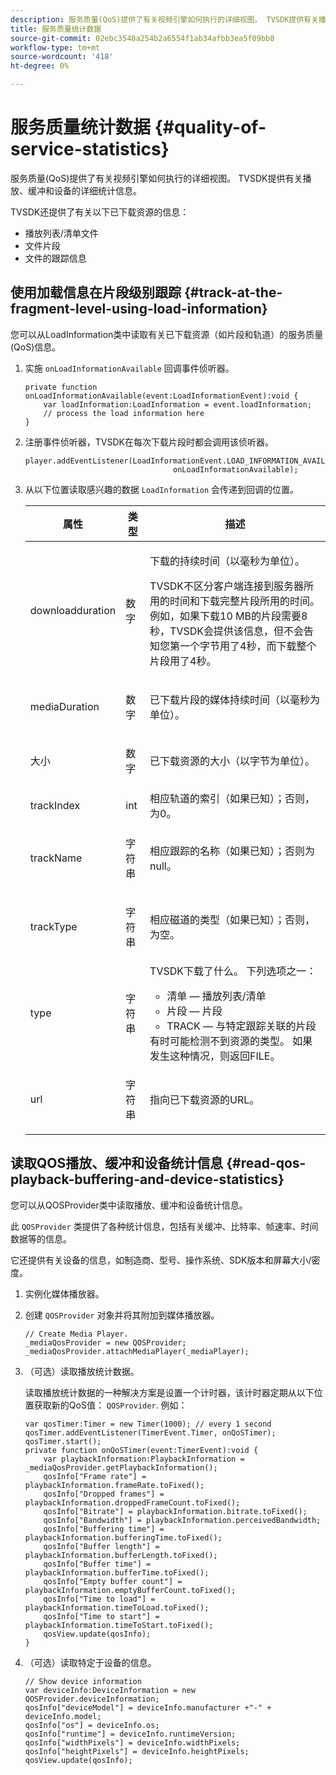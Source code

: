 ```yaml
---
description: 服务质量(QoS)提供了有关视频引擎如何执行的详细视图。 TVSDK提供有关播放、缓冲和设备的详细统计信息。
title: 服务质量统计数据
source-git-commit: 02ebc3548a254b2a6554f1ab34afbb3ea5f09bb8
workflow-type: tm+mt
source-wordcount: '418'
ht-degree: 0%

---
```


# 服务质量统计数据 {#quality-of-service-statistics}

服务质量(QoS)提供了有关视频引擎如何执行的详细视图。 TVSDK提供有关播放、缓冲和设备的详细统计信息。

TVSDK还提供了有关以下已下载资源的信息：

* 播放列表/清单文件
* 文件片段
* 文件的跟踪信息

## 使用加载信息在片段级别跟踪 {#track-at-the-fragment-level-using-load-information}

您可以从LoadInformation类中读取有关已下载资源（如片段和轨道）的服务质量(QoS)信息。

1. 实施 `onLoadInformationAvailable` 回调事件侦听器。

   ```
   private function onLoadInformationAvailable(event:LoadInformationEvent):void { 
       var loadInformation:LoadInformation = event.loadInformation; 
       // process the load information here     
   }
   ```

1. 注册事件侦听器，TVSDK在每次下载片段时都会调用该侦听器。

   ```
   player.addEventListener(LoadInformationEvent.LOAD_INFORMATION_AVAILABLE,  
                                    onLoadInformationAvailable);
   ```

1. 从以下位置读取感兴趣的数据 `LoadInformation` 会传递到回调的位置。

   <table id="table_75E61A2EB25E435DB631166A7FF64757"> 
   <thead> 
   <tr> 
      <th colname="col01" class="entry"> 属性 </th> 
      <th colname="col1" class="entry"> 类型 </th> 
      <th colname="col2" class="entry"> 描述 </th> 
   </tr> 
   </thead>
   <tbody> 
   <tr> 
      <td colname="col01"> <span class="codeph"> downloadduration </span> </td> 
      <td colname="col1"> <p>数字 </p> </td> 
      <td colname="col2"> <p>下载的持续时间（以毫秒为单位）。 </p> <p>TVSDK不区分客户端连接到服务器所用的时间和下载完整片段所用的时间。 例如，如果下载10 MB的片段需要8秒，TVSDK会提供该信息，但不会告知您第一个字节用了4秒，而下载整个片段用了4秒。 </p> </td> 
   </tr> 
   <tr> 
      <td colname="col01"> <span class="codeph"> mediaDuration </span> </td> 
      <td colname="col1"> <p>数字 </p> </td> 
      <td colname="col2"> 已下载片段的媒体持续时间（以毫秒为单位）。 </td> 
   </tr> 
   <tr> 
      <td colname="col01"> <span class="codeph"> 大小 </span> </td> 
      <td colname="col1"> <p>数字 </p> </td> 
      <td colname="col2"> 已下载资源的大小（以字节为单位）。 </td> 
   </tr> 
   <tr> 
      <td colname="col01"> <span class="codeph"> trackIndex </span> </td> 
      <td colname="col1"> <p>int </p> </td> 
      <td colname="col2"> 相应轨道的索引（如果已知）；否则，为0。 </td> 
   </tr> 
   <tr> 
      <td colname="col01"> <span class="codeph"> trackName </span> </td> 
      <td colname="col1"> <p>字符串 </p> </td> 
      <td colname="col2"> 相应跟踪的名称（如果已知）；否则为null。 </td> 
   </tr> 
   <tr> 
      <td colname="col01"> <span class="codeph"> trackType </span> </td> 
      <td colname="col1"> <p>字符串 </p> </td> 
      <td colname="col2"> 相应磁道的类型（如果已知）；否则，为空。 </td> 
   </tr> 
   <tr> 
      <td colname="col01"> <span class="codeph"> type </span> </td> 
      <td colname="col1"> <p>字符串 </p> </td> 
      <td colname="col2"> TVSDK下载了什么。 下列选项之一： 
      <ul id="ul_FA02F42D109344F4866073908CA4E835"> 
      <li id="li_0E2D3EBCAB58477FB5EA526C54FACFFB">清单 — 播放列表/清单 </li> 
      <li id="li_D7894C2F0CB64C909C6398288EA5683A">片段 — 片段 </li> 
      <li id="li_4D4FEDB7704C411B80891B5028B0C20E">TRACK — 与特定跟踪关联的片段 </li> 
      </ul> 有时可能检测不到资源的类型。 如果发生这种情况，则返回FILE。 </td> 
   </tr> 
   <tr> 
      <td colname="col01"> <span class="codeph"> url </span> </td> 
      <td colname="col1"> <p>字符串 </p> </td> 
      <td colname="col2"> 指向已下载资源的URL。 </td> 
   </tr> 
   </tbody> 
   </table>

## 读取QOS播放、缓冲和设备统计信息 {#read-qos-playback-buffering-and-device-statistics}

您可以从QOSProvider类中读取播放、缓冲和设备统计信息。

此 `QOSProvider` 类提供了各种统计信息，包括有关缓冲、比特率、帧速率、时间数据等的信息。

它还提供有关设备的信息，如制造商、型号、操作系统、SDK版本和屏幕大小/密度。

1. 实例化媒体播放器。
1. 创建 `QOSProvider` 对象并将其附加到媒体播放器。

   ```
   // Create Media Player. 
   _mediaQosProvider = new QOSProvider; 
   _mediaQosProvider.attachMediaPlayer(_mediaPlayer);
   ```

1. （可选）读取播放统计数据。

   读取播放统计数据的一种解决方案是设置一个计时器，该计时器定期从以下位置获取新的QoS值： `QOSProvider`. 例如：

   ```
   var qosTimer:Timer = new Timer(1000); // every 1 second  
   qosTimer.addEventListener(TimerEvent.Timer, onQoSTimer);  
   qosTimer.start(); 
   private function onQoSTimer(event:TimerEvent):void { 
       var playbackInformation:PlaybackInformation = _mediaQosProvider.getPlaybackInformation(); 
       qosInfo["Frame rate"] = playbackInformation.frameRate.toFixed();  
       qosInfo["Dropped frames"] = playbackInformation.droppedFrameCount.toFixed(); 
       qosInfo["Bitrate"] = playbackInformation.bitrate.toFixed(); 
       qosInfo["Bandwidth"] = playbackInformation.perceivedBandwidth; 
       qosInfo["Buffering time"] = playbackInformation.bufferingTime.toFixed(); 
       qosInfo["Buffer length"] = playbackInformation.bufferLength.toFixed();  
       qosInfo["Buffer time"] = playbackInformation.bufferTime.toFixed(); 
       qosInfo["Empty buffer count"] = playbackInformation.emptyBufferCount.toFixed();  
       qosInfo["Time to load"] = playbackInformation.timeToLoad.toFixed();  
       qosInfo["Time to start"] = playbackInformation.timeToStart.toFixed(); 
       qosView.update(qosInfo); 
   }
   ```

1. （可选）读取特定于设备的信息。

   ```
   // Show device information 
   var deviceInfo:DeviceInformation = new QOSProvider.deviceInformation; 
   qosInfo["deviceModel"] = deviceInfo.manufacturer +"-" + deviceInfo.model; 
   qosInfo["os"] = deviceInfo.os;  
   qosInfo["runtime"] = deviceInfo.runtimeVersion;  
   qosInfo["widthPixels"] = deviceInfo.widthPixels;  
   qosInfo["heightPixels"] = deviceInfo.heightPixels; 
   qosView.update(qosInfo); 
   ```
